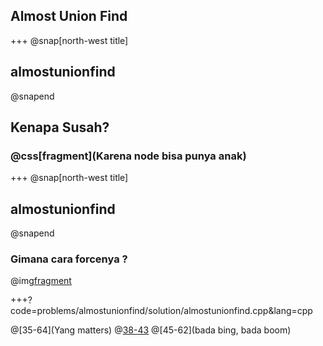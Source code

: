 ## Almost Union Find

+++
@snap[north-west title]
## almostunionfind
@snapend

## Kenapa Susah?
### @css[fragment](Karena node bisa punya anak)

+++
@snap[north-west title]
## almostunionfind
@snapend

### Gimana cara forcenya ?
@img[fragment](problems/almostunionfind/img/diagram.png)

+++?code=problems/almostunionfind/solution/almostunionfind.cpp&lang=cpp

@[35-64](Yang matters)
@[38-43](Initialization)
@[45-62](bada bing, bada boom)
